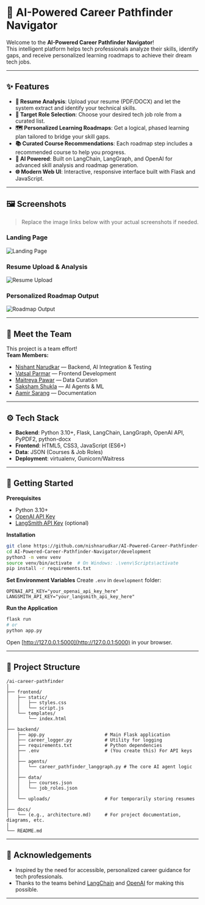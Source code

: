 # 🚀 AI-Powered Career Pathfinder Navigator

Welcome to the **AI-Powered Career Pathfinder Navigator**!  
This intelligent platform helps tech professionals analyze their skills, identify gaps, and receive personalized learning roadmaps to achieve their dream tech jobs.

---

## ✨ Features

- **📄 Resume Analysis**: Upload your resume (PDF/DOCX) and let the system extract and identify your technical skills.
- **🎯 Target Role Selection**: Choose your desired tech job role from a curated list.
- **🗺️ Personalized Learning Roadmaps**: Get a logical, phased learning plan tailored to bridge your skill gaps.
- **📚 Curated Course Recommendations**: Each roadmap step includes a recommended course to help you progress.
- **🤖 AI Powered**: Built on LangChain, LangGraph, and OpenAI for advanced skill analysis and roadmap generation.
- **🌐 Modern Web UI**: Interactive, responsive interface built with Flask and JavaScript.

---

## 🖼️ Screenshots

> Replace the image links below with your actual screenshots if needed.

### Landing Page
![Landing Page](https://i.imgur.com/rS2UaYy.png)

### Resume Upload & Analysis
![Resume Upload](https://i.imgur.com/rS2UaYy.png)

### Personalized Roadmap Output
![Roadmap Output](https://i.imgur.com/rS2UaYy.png)

---

## 👥 Meet the Team

This project is a team effort!  
**Team Members:**
- [Nishant Narudkar](https://github.com/nishnarudkar) — Backend, AI Integration & Testing
- [Vatsal Parmar](https://github.com/Vatsal211005) — Frontend Development
- [Maitreya Pawar](https://github.com/Metzo64) — Data Curation
- [Saksham Shukla](https://github.com/Saksham-3175) — AI Agents & ML
- [Aamir Sarang](https://github.com/Aamir-Sarang31) — Documentation 

---

## ⚙️ Tech Stack

- **Backend**: Python 3.10+, Flask, LangChain, LangGraph, OpenAI API, PyPDF2, python-docx
- **Frontend**: HTML5, CSS3, JavaScript (ES6+)
- **Data**: JSON (Courses & Job Roles)
- **Deployment**: virtualenv, Gunicorn/Waitress

---

## 🚀 Getting Started

**Prerequisites**
- Python 3.10+
- [OpenAI API Key](https://platform.openai.com/signup)
- [LangSmith API Key](https://www.langchain.com/langsmith) (optional)

**Installation**
```sh
git clone https://github.com/nishnarudkar/AI-Powered-Career-Pathfinder-Navigator.git
cd AI-Powered-Career-Pathfinder-Navigator/development
python3 -m venv venv
source venv/bin/activate  # On Windows: .\venv\Scripts\activate
pip install -r requirements.txt
```

**Set Environment Variables**
Create `.env` in `development` folder:
```
OPENAI_API_KEY="your_openai_api_key_here"
LANGSMITH_API_KEY="your_langsmith_api_key_here"
```

**Run the Application**
```sh
flask run
# or
python app.py
```
Open [http://127.0.0.1:5000](http://127.0.0.1:5000) in your browser.

---

## 📂 Project Structure

```
/ai-career-pathfinder
│
├── frontend/
│   ├── static/
│   │   ├── styles.css
│   │   └── script.js
│   └── templates/
│       └── index.html
│
├── backend/
│   ├── app.py                      # Main Flask application
│   ├── career_logger.py            # Utility for logging
│   ├── requirements.txt            # Python dependencies
│   ├── .env                        # (You create this) For API keys
│   │
│   ├── agents/
│   │   └── career_pathfinder_langgraph.py # The core AI agent logic
│   │
│   ├── data/
│   │   ├── courses.json
│   │   └── job_roles.json
│   │
│   └── uploads/                    # For temporarily storing resumes
│
├── docs/
│   └── (e.g., architecture.md)     # For project documentation, diagrams, etc.
│
└── README.md                      
```

---

## 🙏 Acknowledgements

- Inspired by the need for accessible, personalized career guidance for tech professionals.
- Thanks to the teams behind [LangChain](https://www.langchain.com/) and [OpenAI](https://openai.com/) for making this possible.

---
